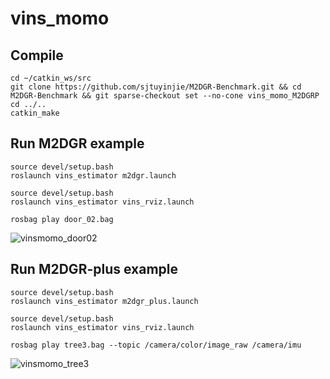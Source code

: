 # vins_momo

## Compile

```
cd ~/catkin_ws/src
git clone https://github.com/sjtuyinjie/M2DGR-Benchmark.git && cd M2DGR-Benchmark && git sparse-checkout set --no-cone vins_momo_M2DGRP
cd ../..
catkin_make
```
## Run M2DGR example

```
source devel/setup.bash
roslaunch vins_estimator m2dgr.launch

source devel/setup.bash
roslaunch vins_estimator vins_rviz.launch

rosbag play door_02.bag
```
![vinsmomo_door02](https://github.com/sjtuyinjie/M2DGR-Benchmark/blob/main/vins_momo_M2DGRP/image/Peek%202024-10-17%2023-00.gif)
## Run M2DGR-plus example
```
source devel/setup.bash
roslaunch vins_estimator m2dgr_plus.launch 
    
source devel/setup.bash
roslaunch vins_estimator vins_rviz.launch

rosbag play tree3.bag --topic /camera/color/image_raw /camera/imu 
```
![vinsmomo_tree3](https://github.com/sjtuyinjie/M2DGR-Benchmark/blob/main/vins_momo_M2DGRP/image/plus.gif)

